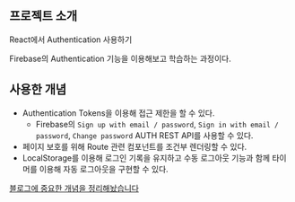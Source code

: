 ## 프로젝트 소개

React에서 Authentication 사용하기

Firebase의 Authentication 기능을 이용해보고 학습하는 과정이다.

## 사용한 개념

- Authentication Tokens을 이용해 접근 제한을 할 수 있다.
  - Firebase의 `Sign up with email / password`, `Sign in with email / password`, `Change password` AUTH REST API를 사용할 수 있다.
- 페이지 보호를 위해 Route 관련 컴포넌트를 조건부 렌더링할 수 있다.
- LocalStorage를 이용해 로그인 기록을 유지하고 수동 로그아웃 기능과 함께 타이머를 이용해 자동 로그아웃을 구현할 수 있다.

[블로그에 중요한 개념을 정리해놨습니다](https://github.com/jhan117/react-practice-projects/blob/main/study-notes/2023-01-04-react-learn17.md)

